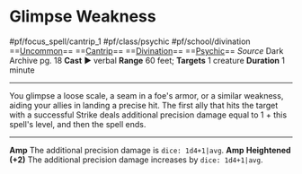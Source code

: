 # Glimpse Weakness
#pf/focus_spell/cantrip_1 #pf/class/psychic #pf/school/divination 
==[Uncommon](../../../Traits/Uncommon.md)== ==[Cantrip](../../../Traits/Cantrip.md)== ==[Divination](../../../Traits/Divination.md)== ==[Psychic](../../../Traits/Psychic.md)==
*Source* Dark Archive pg. 18
**Cast** ► verbal
**Range** 60 feet; **Targets** 1 creature
**Duration** 1 minute

---
You glimpse a loose scale, a seam in a foe's armor, or a similar weakness, aiding your allies in landing a precise hit. The first ally that hits the target with a successful Strike deals additional precision damage equal to 1 + this spell's level, and then the spell ends.

---
**Amp** The additional precision damage is `dice: 1d4+1|avg`.
**Amp** **Heightened (+2)** The additional precision damage increases by `dice: 1d4+1|avg`.